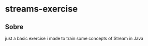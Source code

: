 # streams-exercise

## Sobre

just a basic exercise i made to train some concepts of Stream in Java
